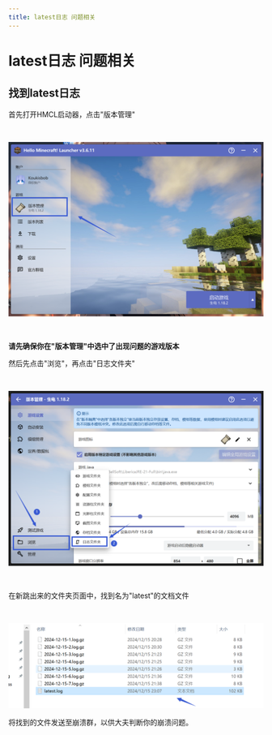 ```yaml
---
title: latest日志 问题相关
---
```


# latest日志 问题相关

## 找到latest日志

首先打开HMCL启动器，点击"版本管理"

<br>

![示例](latest/1.png)

<br>

**请先确保你在"版本管理"中选中了出现问题的游戏版本**

然后先点击"浏览"，再点击"日志文件夹"

<br>

![示例](latest/2.png)

<br>

在新跳出来的文件夹页面中，找到名为"latest"的文档文件

<br>

![示例](latest/3.png)

将找到的文件发送至崩溃群，以供大夫判断你的崩溃问题。